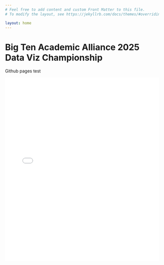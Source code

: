 ```yaml
---
# Feel free to add content and custom Front Matter to this file.
# To modify the layout, see https://jekyllrb.com/docs/themes/#overriding-theme-defaults

layout: home
---
```

# Big Ten Academic Alliance 2025 Data Viz Championship
Github pages test
<iframe src="ggplotlyHeatmap.html" height="600px" width="100%" style="border:none;"></iframe>
